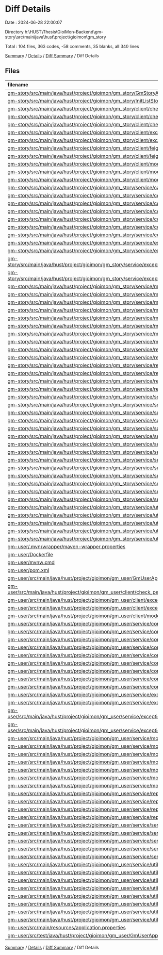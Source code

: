 # Diff Details

Date : 2024-06-28 22:00:07

Directory h:\\HUST\\Thesis\\GioiMon-Backend\\gm-story\\src\\main\\java\\hust\\project\\gioimon\\gm_story

Total : 104 files,  363 codes, -58 comments, 35 blanks, all 340 lines

[Summary](results.md) / [Details](details.md) / [Diff Summary](diff.md) / Diff Details

## Files
| filename | language | code | comment | blank | total |
| :--- | :--- | ---: | ---: | ---: | ---: |
| [gm-story/src/main/java/hust/project/gioimon/gm_story/GmStoryApplication.java](/gm-story/src/main/java/hust/project/gioimon/gm_story/GmStoryApplication.java) | Java | 30 | 0 | 4 | 34 |
| [gm-story/src/main/java/hust/project/gioimon/gm_story/InitListStory.java](/gm-story/src/main/java/hust/project/gioimon/gm_story/InitListStory.java) | Java | 14 | 0 | 6 | 20 |
| [gm-story/src/main/java/hust/project/gioimon/gm_story/client/check_permission/CheckPermissionAnno.java](/gm-story/src/main/java/hust/project/gioimon/gm_story/client/check_permission/CheckPermissionAnno.java) | Java | 10 | 0 | 3 | 13 |
| [gm-story/src/main/java/hust/project/gioimon/gm_story/client/check_permission/CheckPermissionAspect.java](/gm-story/src/main/java/hust/project/gioimon/gm_story/client/check_permission/CheckPermissionAspect.java) | Java | 50 | 1 | 7 | 58 |
| [gm-story/src/main/java/hust/project/gioimon/gm_story/client/check_permission/CheckPermissionDTO.java](/gm-story/src/main/java/hust/project/gioimon/gm_story/client/check_permission/CheckPermissionDTO.java) | Java | 13 | 0 | 4 | 17 |
| [gm-story/src/main/java/hust/project/gioimon/gm_story/client/exceptions/ErrorsDefinition.java](/gm-story/src/main/java/hust/project/gioimon/gm_story/client/exceptions/ErrorsDefinition.java) | Java | 80 | 0 | 16 | 96 |
| [gm-story/src/main/java/hust/project/gioimon/gm_story/client/exceptions/TypeError.java](/gm-story/src/main/java/hust/project/gioimon/gm_story/client/exceptions/TypeError.java) | Java | 7 | 0 | 5 | 12 |
| [gm-story/src/main/java/hust/project/gioimon/gm_story/client/feign_client/PostClient.java](/gm-story/src/main/java/hust/project/gioimon/gm_story/client/feign_client/PostClient.java) | Java | 17 | 0 | 4 | 21 |
| [gm-story/src/main/java/hust/project/gioimon/gm_story/client/feign_client/UserClient.java](/gm-story/src/main/java/hust/project/gioimon/gm_story/client/feign_client/UserClient.java) | Java | 15 | 0 | 3 | 18 |
| [gm-story/src/main/java/hust/project/gioimon/gm_story/client/model/GetPostStoryRequest.java](/gm-story/src/main/java/hust/project/gioimon/gm_story/client/model/GetPostStoryRequest.java) | Java | 8 | 0 | 3 | 11 |
| [gm-story/src/main/java/hust/project/gioimon/gm_story/client/model/ResponseData.java](/gm-story/src/main/java/hust/project/gioimon/gm_story/client/model/ResponseData.java) | Java | 32 | 0 | 10 | 42 |
| [gm-story/src/main/java/hust/project/gioimon/gm_story/client/model/TopPostStoryResponse.java](/gm-story/src/main/java/hust/project/gioimon/gm_story/client/model/TopPostStoryResponse.java) | Java | 9 | 0 | 3 | 12 |
| [gm-story/src/main/java/hust/project/gioimon/gm_story/service/cache/ListStoryCache.java](/gm-story/src/main/java/hust/project/gioimon/gm_story/service/cache/ListStoryCache.java) | Java | 67 | 0 | 6 | 73 |
| [gm-story/src/main/java/hust/project/gioimon/gm_story/service/constant/Common.java](/gm-story/src/main/java/hust/project/gioimon/gm_story/service/constant/Common.java) | Java | 10 | 0 | 2 | 12 |
| [gm-story/src/main/java/hust/project/gioimon/gm_story/service/constant/FilterConstants.java](/gm-story/src/main/java/hust/project/gioimon/gm_story/service/constant/FilterConstants.java) | Java | 11 | 0 | 3 | 14 |
| [gm-story/src/main/java/hust/project/gioimon/gm_story/service/controllers/CategoryController.java](/gm-story/src/main/java/hust/project/gioimon/gm_story/service/controllers/CategoryController.java) | Java | 24 | 0 | 5 | 29 |
| [gm-story/src/main/java/hust/project/gioimon/gm_story/service/controllers/ChapterController.java](/gm-story/src/main/java/hust/project/gioimon/gm_story/service/controllers/ChapterController.java) | Java | 14 | 0 | 4 | 18 |
| [gm-story/src/main/java/hust/project/gioimon/gm_story/service/controllers/ListStoryController.java](/gm-story/src/main/java/hust/project/gioimon/gm_story/service/controllers/ListStoryController.java) | Java | 75 | 0 | 6 | 81 |
| [gm-story/src/main/java/hust/project/gioimon/gm_story/service/controllers/StoryController.java](/gm-story/src/main/java/hust/project/gioimon/gm_story/service/controllers/StoryController.java) | Java | 31 | 0 | 3 | 34 |
| [gm-story/src/main/java/hust/project/gioimon/gm_story/service/exceptions/GlobalExceptionHandler.java](/gm-story/src/main/java/hust/project/gioimon/gm_story/service/exceptions/GlobalExceptionHandler.java) | Java | 27 | 1 | 3 | 31 |
| [gm-story/src/main/java/hust/project/gioimon/gm_story/service/exceptions/custom/ApplicationException.java](/gm-story/src/main/java/hust/project/gioimon/gm_story/service/exceptions/custom/ApplicationException.java) | Java | 6 | 0 | 2 | 8 |
| [gm-story/src/main/java/hust/project/gioimon/gm_story/service/exceptions/custom/UserDoesNotExistException.java](/gm-story/src/main/java/hust/project/gioimon/gm_story/service/exceptions/custom/UserDoesNotExistException.java) | Java | 6 | 0 | 2 | 8 |
| [gm-story/src/main/java/hust/project/gioimon/gm_story/service/exceptions/custom/UsernameExistedException.java](/gm-story/src/main/java/hust/project/gioimon/gm_story/service/exceptions/custom/UsernameExistedException.java) | Java | 6 | 0 | 3 | 9 |
| [gm-story/src/main/java/hust/project/gioimon/gm_story/service/model/AuthorDTO.java](/gm-story/src/main/java/hust/project/gioimon/gm_story/service/model/AuthorDTO.java) | Java | 13 | 0 | 3 | 16 |
| [gm-story/src/main/java/hust/project/gioimon/gm_story/service/model/CategoryDTO.java](/gm-story/src/main/java/hust/project/gioimon/gm_story/service/model/CategoryDTO.java) | Java | 14 | 0 | 3 | 17 |
| [gm-story/src/main/java/hust/project/gioimon/gm_story/service/model/ChapterDTO.java](/gm-story/src/main/java/hust/project/gioimon/gm_story/service/model/ChapterDTO.java) | Java | 18 | 0 | 4 | 22 |
| [gm-story/src/main/java/hust/project/gioimon/gm_story/service/model/ContentDTO.java](/gm-story/src/main/java/hust/project/gioimon/gm_story/service/model/ContentDTO.java) | Java | 17 | 0 | 4 | 21 |
| [gm-story/src/main/java/hust/project/gioimon/gm_story/service/model/DetailStoryDTO.java](/gm-story/src/main/java/hust/project/gioimon/gm_story/service/model/DetailStoryDTO.java) | Java | 19 | 0 | 4 | 23 |
| [gm-story/src/main/java/hust/project/gioimon/gm_story/service/model/HistoryDTO.java](/gm-story/src/main/java/hust/project/gioimon/gm_story/service/model/HistoryDTO.java) | Java | 13 | 0 | 3 | 16 |
| [gm-story/src/main/java/hust/project/gioimon/gm_story/service/model/HistoryStory.java](/gm-story/src/main/java/hust/project/gioimon/gm_story/service/model/HistoryStory.java) | Java | 15 | 0 | 3 | 18 |
| [gm-story/src/main/java/hust/project/gioimon/gm_story/service/model/SampleStoryDTO.java](/gm-story/src/main/java/hust/project/gioimon/gm_story/service/model/SampleStoryDTO.java) | Java | 22 | 0 | 4 | 26 |
| [gm-story/src/main/java/hust/project/gioimon/gm_story/service/repository/AuthorRepository.java](/gm-story/src/main/java/hust/project/gioimon/gm_story/service/repository/AuthorRepository.java) | Java | 15 | 0 | 3 | 18 |
| [gm-story/src/main/java/hust/project/gioimon/gm_story/service/repository/BaseRepository.java](/gm-story/src/main/java/hust/project/gioimon/gm_story/service/repository/BaseRepository.java) | Java | 99 | 9 | 4 | 112 |
| [gm-story/src/main/java/hust/project/gioimon/gm_story/service/repository/CategoryRepository.java](/gm-story/src/main/java/hust/project/gioimon/gm_story/service/repository/CategoryRepository.java) | Java | 23 | 0 | 4 | 27 |
| [gm-story/src/main/java/hust/project/gioimon/gm_story/service/repository/ChaptersRepository.java](/gm-story/src/main/java/hust/project/gioimon/gm_story/service/repository/ChaptersRepository.java) | Java | 70 | 0 | 4 | 74 |
| [gm-story/src/main/java/hust/project/gioimon/gm_story/service/repository/ListStoriesRepository.java](/gm-story/src/main/java/hust/project/gioimon/gm_story/service/repository/ListStoriesRepository.java) | Java | 114 | 1 | 6 | 121 |
| [gm-story/src/main/java/hust/project/gioimon/gm_story/service/repository/StoryRepository.java](/gm-story/src/main/java/hust/project/gioimon/gm_story/service/repository/StoryRepository.java) | Java | 50 | 0 | 6 | 56 |
| [gm-story/src/main/java/hust/project/gioimon/gm_story/service/scheduling/ScheduleProcessor.java](/gm-story/src/main/java/hust/project/gioimon/gm_story/service/scheduling/ScheduleProcessor.java) | Java | 4 | 0 | 2 | 6 |
| [gm-story/src/main/java/hust/project/gioimon/gm_story/service/scheduling/ScheduleUpdateStory.java](/gm-story/src/main/java/hust/project/gioimon/gm_story/service/scheduling/ScheduleUpdateStory.java) | Java | 11 | 0 | 2 | 13 |
| [gm-story/src/main/java/hust/project/gioimon/gm_story/service/scheduling/Scheduler.java](/gm-story/src/main/java/hust/project/gioimon/gm_story/service/scheduling/Scheduler.java) | Java | 15 | 0 | 4 | 19 |
| [gm-story/src/main/java/hust/project/gioimon/gm_story/service/scheduling/UpdateChapterProcessor.java](/gm-story/src/main/java/hust/project/gioimon/gm_story/service/scheduling/UpdateChapterProcessor.java) | Java | 34 | 0 | 6 | 40 |
| [gm-story/src/main/java/hust/project/gioimon/gm_story/service/scheduling/UpdateViewsProcessor.java](/gm-story/src/main/java/hust/project/gioimon/gm_story/service/scheduling/UpdateViewsProcessor.java) | Java | 33 | 0 | 6 | 39 |
| [gm-story/src/main/java/hust/project/gioimon/gm_story/service/service/CategoryService.java](/gm-story/src/main/java/hust/project/gioimon/gm_story/service/service/CategoryService.java) | Java | 9 | 0 | 4 | 13 |
| [gm-story/src/main/java/hust/project/gioimon/gm_story/service/service/ChapterService.java](/gm-story/src/main/java/hust/project/gioimon/gm_story/service/service/ChapterService.java) | Java | 11 | 0 | 5 | 16 |
| [gm-story/src/main/java/hust/project/gioimon/gm_story/service/service/FilteredListStoriesService.java](/gm-story/src/main/java/hust/project/gioimon/gm_story/service/service/FilteredListStoriesService.java) | Java | 13 | 0 | 7 | 20 |
| [gm-story/src/main/java/hust/project/gioimon/gm_story/service/service/StoryService.java](/gm-story/src/main/java/hust/project/gioimon/gm_story/service/service/StoryService.java) | Java | 10 | 0 | 4 | 14 |
| [gm-story/src/main/java/hust/project/gioimon/gm_story/service/service/impl/AuthorService.java](/gm-story/src/main/java/hust/project/gioimon/gm_story/service/service/impl/AuthorService.java) | Java | 14 | 0 | 4 | 18 |
| [gm-story/src/main/java/hust/project/gioimon/gm_story/service/service/impl/CategoryServiceImpl.java](/gm-story/src/main/java/hust/project/gioimon/gm_story/service/service/impl/CategoryServiceImpl.java) | Java | 20 | 0 | 4 | 24 |
| [gm-story/src/main/java/hust/project/gioimon/gm_story/service/service/impl/ChapterServiceImpl.java](/gm-story/src/main/java/hust/project/gioimon/gm_story/service/service/impl/ChapterServiceImpl.java) | Java | 29 | 0 | 6 | 35 |
| [gm-story/src/main/java/hust/project/gioimon/gm_story/service/service/impl/FilteredListStoriesServiceImpl.java](/gm-story/src/main/java/hust/project/gioimon/gm_story/service/service/impl/FilteredListStoriesServiceImpl.java) | Java | 198 | 0 | 25 | 223 |
| [gm-story/src/main/java/hust/project/gioimon/gm_story/service/service/impl/StoryServiceImpl.java](/gm-story/src/main/java/hust/project/gioimon/gm_story/service/service/impl/StoryServiceImpl.java) | Java | 50 | 0 | 5 | 55 |
| [gm-story/src/main/java/hust/project/gioimon/gm_story/service/utils/BaseResponse.java](/gm-story/src/main/java/hust/project/gioimon/gm_story/service/utils/BaseResponse.java) | Java | 18 | 0 | 2 | 20 |
| [gm-story/src/main/java/hust/project/gioimon/gm_story/service/utils/Validator.java](/gm-story/src/main/java/hust/project/gioimon/gm_story/service/utils/Validator.java) | Java | 4 | 0 | 3 | 7 |
| [gm-story/src/main/java/hust/project/gioimon/gm_story/service/utils/token/JWTCreator.java](/gm-story/src/main/java/hust/project/gioimon/gm_story/service/utils/token/JWTCreator.java) | Java | 40 | 0 | 9 | 49 |
| [gm-story/src/main/java/hust/project/gioimon/gm_story/service/utils/token/TokenElements.java](/gm-story/src/main/java/hust/project/gioimon/gm_story/service/utils/token/TokenElements.java) | Java | 31 | 0 | 7 | 38 |
| [gm-story/src/main/java/hust/project/gioimon/gm_story/service/utils/token/TokenUtil.java](/gm-story/src/main/java/hust/project/gioimon/gm_story/service/utils/token/TokenUtil.java) | Java | 15 | 0 | 5 | 20 |
| [gm-user/.mvn/wrapper/maven-wrapper.properties](/gm-user/.mvn/wrapper/maven-wrapper.properties) | Properties | -2 | 0 | -1 | -3 |
| [gm-user/Dockerfile](/gm-user/Dockerfile) | Docker | -10 | 0 | -1 | -11 |
| [gm-user/mvnw.cmd](/gm-user/mvnw.cmd) | Batch | -118 | -51 | -37 | -206 |
| [gm-user/pom.xml](/gm-user/pom.xml) | XML | -125 | -3 | -6 | -134 |
| [gm-user/src/main/java/hust/project/gioimon/gm_user/GmUserApplication.java](/gm-user/src/main/java/hust/project/gioimon/gm_user/GmUserApplication.java) | Java | -13 | 0 | -3 | -16 |
| [gm-user/src/main/java/hust/project/gioimon/gm_user/client/check_permission/CheckPermissionResponseDTO.java](/gm-user/src/main/java/hust/project/gioimon/gm_user/client/check_permission/CheckPermissionResponseDTO.java) | Java | -14 | 0 | -4 | -18 |
| [gm-user/src/main/java/hust/project/gioimon/gm_user/client/exceptions/ErrorsDefinition.java](/gm-user/src/main/java/hust/project/gioimon/gm_user/client/exceptions/ErrorsDefinition.java) | Java | -80 | 0 | -16 | -96 |
| [gm-user/src/main/java/hust/project/gioimon/gm_user/client/exceptions/TypeError.java](/gm-user/src/main/java/hust/project/gioimon/gm_user/client/exceptions/TypeError.java) | Java | -7 | 0 | -5 | -12 |
| [gm-user/src/main/java/hust/project/gioimon/gm_user/client/model/ResponseData.java](/gm-user/src/main/java/hust/project/gioimon/gm_user/client/model/ResponseData.java) | Java | -32 | 0 | -10 | -42 |
| [gm-user/src/main/java/hust/project/gioimon/gm_user/service/constants/PostConstant.java](/gm-user/src/main/java/hust/project/gioimon/gm_user/service/constants/PostConstant.java) | Java | -5 | 0 | -3 | -8 |
| [gm-user/src/main/java/hust/project/gioimon/gm_user/service/controllers/AuthenticationController.java](/gm-user/src/main/java/hust/project/gioimon/gm_user/service/controllers/AuthenticationController.java) | Java | -24 | 0 | -3 | -27 |
| [gm-user/src/main/java/hust/project/gioimon/gm_user/service/controllers/DemoController.java](/gm-user/src/main/java/hust/project/gioimon/gm_user/service/controllers/DemoController.java) | Java | -16 | -1 | -5 | -22 |
| [gm-user/src/main/java/hust/project/gioimon/gm_user/service/controllers/GlobalController.java](/gm-user/src/main/java/hust/project/gioimon/gm_user/service/controllers/GlobalController.java) | Java | -22 | 0 | -3 | -25 |
| [gm-user/src/main/java/hust/project/gioimon/gm_user/service/controllers/PaymentController.java](/gm-user/src/main/java/hust/project/gioimon/gm_user/service/controllers/PaymentController.java) | Java | -29 | 0 | -3 | -32 |
| [gm-user/src/main/java/hust/project/gioimon/gm_user/service/controllers/ProfileController.java](/gm-user/src/main/java/hust/project/gioimon/gm_user/service/controllers/ProfileController.java) | Java | -24 | 0 | -3 | -27 |
| [gm-user/src/main/java/hust/project/gioimon/gm_user/service/converter/IConverter.java](/gm-user/src/main/java/hust/project/gioimon/gm_user/service/converter/IConverter.java) | Java | -4 | 0 | -2 | -6 |
| [gm-user/src/main/java/hust/project/gioimon/gm_user/service/converter/StringListConverter.java](/gm-user/src/main/java/hust/project/gioimon/gm_user/service/converter/StringListConverter.java) | Java | -18 | 0 | -7 | -25 |
| [gm-user/src/main/java/hust/project/gioimon/gm_user/service/converter/UserConverter.java](/gm-user/src/main/java/hust/project/gioimon/gm_user/service/converter/UserConverter.java) | Java | -17 | -2 | -2 | -21 |
| [gm-user/src/main/java/hust/project/gioimon/gm_user/service/exceptions/GlobalExceptionHandler.java](/gm-user/src/main/java/hust/project/gioimon/gm_user/service/exceptions/GlobalExceptionHandler.java) | Java | -27 | -1 | -3 | -31 |
| [gm-user/src/main/java/hust/project/gioimon/gm_user/service/exceptions/custom/ApplicationException.java](/gm-user/src/main/java/hust/project/gioimon/gm_user/service/exceptions/custom/ApplicationException.java) | Java | -6 | 0 | -2 | -8 |
| [gm-user/src/main/java/hust/project/gioimon/gm_user/service/exceptions/custom/UserDoesNotExistException.java](/gm-user/src/main/java/hust/project/gioimon/gm_user/service/exceptions/custom/UserDoesNotExistException.java) | Java | -6 | 0 | -2 | -8 |
| [gm-user/src/main/java/hust/project/gioimon/gm_user/service/exceptions/custom/UsernameExistedException.java](/gm-user/src/main/java/hust/project/gioimon/gm_user/service/exceptions/custom/UsernameExistedException.java) | Java | -6 | 0 | -3 | -9 |
| [gm-user/src/main/java/hust/project/gioimon/gm_user/service/model/dto/request/AddCoinReqDTO.java](/gm-user/src/main/java/hust/project/gioimon/gm_user/service/model/dto/request/AddCoinReqDTO.java) | Java | -14 | 0 | -3 | -17 |
| [gm-user/src/main/java/hust/project/gioimon/gm_user/service/model/dto/request/LoginRequestDTO.java](/gm-user/src/main/java/hust/project/gioimon/gm_user/service/model/dto/request/LoginRequestDTO.java) | Java | -13 | 0 | -3 | -16 |
| [gm-user/src/main/java/hust/project/gioimon/gm_user/service/model/dto/response/CheckPermissionDTO.java](/gm-user/src/main/java/hust/project/gioimon/gm_user/service/model/dto/response/CheckPermissionDTO.java) | Java | -13 | 0 | -3 | -16 |
| [gm-user/src/main/java/hust/project/gioimon/gm_user/service/model/dto/response/CoinDTO.java](/gm-user/src/main/java/hust/project/gioimon/gm_user/service/model/dto/response/CoinDTO.java) | Java | -9 | 0 | -3 | -12 |
| [gm-user/src/main/java/hust/project/gioimon/gm_user/service/model/dto/response/LoginResponseDTO.java](/gm-user/src/main/java/hust/project/gioimon/gm_user/service/model/dto/response/LoginResponseDTO.java) | Java | -14 | 0 | -3 | -17 |
| [gm-user/src/main/java/hust/project/gioimon/gm_user/service/model/entity/Profile.java](/gm-user/src/main/java/hust/project/gioimon/gm_user/service/model/entity/Profile.java) | Java | -34 | 0 | -4 | -38 |
| [gm-user/src/main/java/hust/project/gioimon/gm_user/service/model/entity/User.java](/gm-user/src/main/java/hust/project/gioimon/gm_user/service/model/entity/User.java) | Java | -32 | 0 | -3 | -35 |
| [gm-user/src/main/java/hust/project/gioimon/gm_user/service/repository/jdbc/BaseRepository.java](/gm-user/src/main/java/hust/project/gioimon/gm_user/service/repository/jdbc/BaseRepository.java) | Java | -52 | 0 | -3 | -55 |
| [gm-user/src/main/java/hust/project/gioimon/gm_user/service/repository/jdbc/ProfileRepository.java](/gm-user/src/main/java/hust/project/gioimon/gm_user/service/repository/jdbc/ProfileRepository.java) | Java | -7 | 0 | -4 | -11 |
| [gm-user/src/main/java/hust/project/gioimon/gm_user/service/repository/jdbc/UserRepository.java](/gm-user/src/main/java/hust/project/gioimon/gm_user/service/repository/jdbc/UserRepository.java) | Java | -58 | 0 | -7 | -65 |
| [gm-user/src/main/java/hust/project/gioimon/gm_user/service/repository/jpa/UserInfoRepository.java](/gm-user/src/main/java/hust/project/gioimon/gm_user/service/repository/jpa/UserInfoRepository.java) | Java | -9 | 0 | -4 | -13 |
| [gm-user/src/main/java/hust/project/gioimon/gm_user/service/service/ActionCoinService.java](/gm-user/src/main/java/hust/project/gioimon/gm_user/service/service/ActionCoinService.java) | Java | -16 | 0 | -3 | -19 |
| [gm-user/src/main/java/hust/project/gioimon/gm_user/service/service/AuthenticationService.java](/gm-user/src/main/java/hust/project/gioimon/gm_user/service/service/AuthenticationService.java) | Java | -7 | 0 | -4 | -11 |
| [gm-user/src/main/java/hust/project/gioimon/gm_user/service/service/AuthenticationServiceImpl.java](/gm-user/src/main/java/hust/project/gioimon/gm_user/service/service/AuthenticationServiceImpl.java) | Java | -59 | -6 | -5 | -70 |
| [gm-user/src/main/java/hust/project/gioimon/gm_user/service/service/GlobalService.java](/gm-user/src/main/java/hust/project/gioimon/gm_user/service/service/GlobalService.java) | Java | -28 | -1 | -3 | -32 |
| [gm-user/src/main/java/hust/project/gioimon/gm_user/service/service/ProfileService.java](/gm-user/src/main/java/hust/project/gioimon/gm_user/service/service/ProfileService.java) | Java | -17 | 0 | -4 | -21 |
| [gm-user/src/main/java/hust/project/gioimon/gm_user/service/utils/BaseResponse.java](/gm-user/src/main/java/hust/project/gioimon/gm_user/service/utils/BaseResponse.java) | Java | -18 | 0 | -2 | -20 |
| [gm-user/src/main/java/hust/project/gioimon/gm_user/service/utils/GsonUtil.java](/gm-user/src/main/java/hust/project/gioimon/gm_user/service/utils/GsonUtil.java) | Java | -118 | 0 | -16 | -134 |
| [gm-user/src/main/java/hust/project/gioimon/gm_user/service/utils/StringUtil.java](/gm-user/src/main/java/hust/project/gioimon/gm_user/service/utils/StringUtil.java) | Java | -21 | -1 | -3 | -25 |
| [gm-user/src/main/java/hust/project/gioimon/gm_user/service/utils/TimeUtil.java](/gm-user/src/main/java/hust/project/gioimon/gm_user/service/utils/TimeUtil.java) | Java | -6 | 0 | -2 | -8 |
| [gm-user/src/main/java/hust/project/gioimon/gm_user/service/utils/Validator.java](/gm-user/src/main/java/hust/project/gioimon/gm_user/service/utils/Validator.java) | Java | -8 | 0 | -3 | -11 |
| [gm-user/src/main/java/hust/project/gioimon/gm_user/service/utils/token/JWTCreator.java](/gm-user/src/main/java/hust/project/gioimon/gm_user/service/utils/token/JWTCreator.java) | Java | -37 | 0 | -9 | -46 |
| [gm-user/src/main/java/hust/project/gioimon/gm_user/service/utils/token/TokenElements.java](/gm-user/src/main/java/hust/project/gioimon/gm_user/service/utils/token/TokenElements.java) | Java | -31 | 0 | -7 | -38 |
| [gm-user/src/main/java/hust/project/gioimon/gm_user/service/utils/token/TokenUtil.java](/gm-user/src/main/java/hust/project/gioimon/gm_user/service/utils/token/TokenUtil.java) | Java | -16 | 0 | -5 | -21 |
| [gm-user/src/main/resources/application.properties](/gm-user/src/main/resources/application.properties) | Properties | -9 | -4 | -2 | -15 |
| [gm-user/src/test/java/hust/project/gioimon/gm_user/GmUserApplicationTests.java](/gm-user/src/test/java/hust/project/gioimon/gm_user/GmUserApplicationTests.java) | Java | -9 | 0 | -5 | -14 |

[Summary](results.md) / [Details](details.md) / [Diff Summary](diff.md) / Diff Details